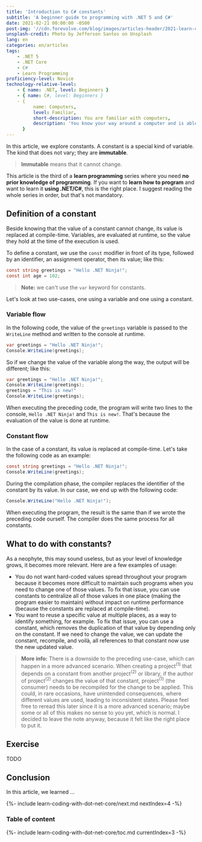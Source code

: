 ```yaml
---
title: 'Introduction to C# constants'
subtitle: 'A beginner guide to programming with .NET 5 and C#'
date: 2021-02-21 00:00:00 -0500
post-img: '//cdn.forevolve.com/blog/images/articles-header/2021-learn-coding-with-dot-net-core.png'
unsplash-credit: Photo by Jefferson Santos on Unsplash
lang: en
categories: en/articles
tags:
    - .NET 5
    - .NET Core
    - C#
    - Learn Programming
proficiency-level: Novice
technology-relative-level:
    - { name: .NET, level: Beginners }
    - { name: C#, level: Beginners }
    - {
          name: Computers,
          level: Familiar,
          short-description: You are familiar with computers,
          description: 'You know your way around a computer and is able to install a software, configure your OS, open a terminal, and perform other similar simple tasks.',
      }
---
```


In this article, we explore constants.
A constant is a special kind of variable.
The kind that does not vary; they are **immutable**.

> **Immutable** means that it cannot change.

This article is the third of a **learn programming** series where you need **no prior knowledge of programming**.
If you want to **learn how to program** and want to learn it **using .NET/C#**, this is the right place.
I suggest reading the whole series in order, but that's not mandatory.<!--more-->

## Definition of a constant

Beside knowing that the value of a constant cannot change, its value is replaced at compile-time.
Variables, are evaluated at runtime, so the value they hold at the time of the execution is used.

To define a constant, we use the `const` modifier in front of its type, followed by an identifier, an assignment operator, then its value; like this:

```csharp
const string greetings = "Hello .NET Ninja!";
const int age = 102;
```

> **Note:** we can't use the `var` keyword for constants.

Let's look at two use-cases, one using a variable and one using a constant.

### Variable flow

In the following code, the value of the `greetings` variable is passed to the `WriteLine` method and written to the console at runtime.

```csharp
var greetings = "Hello .NET Ninja!";
Console.WriteLine(greetings);
```

So if we change the value of the variable along the way, the output will be different; like this:

```csharp
var greetings = "Hello .NET Ninja!";
Console.WriteLine(greetings);
greetings = "This is new!"
Console.WriteLine(greetings);
```

When executing the preceding code, the program will write two lines to the console, `Hello .NET Ninja!` and `This is new!`.
That's because the evaluation of the value is done at runtime.

### Constant flow

In the case of a constant, its value is replaced at compile-time.
Let's take the following code as an example:

```csharp
const string greetings = "Hello .NET Ninja!";
Console.WriteLine(greetings);
```

During the compilation phase, the compiler replaces the identifier of the constant by its value.
In our case, we end up with the following code:

```csharp
Console.WriteLine("Hello .NET Ninja!");
```

When executing the program, the result is the same than if we wrote the preceding code ourself.
The compiler does the same process for all constants.

## What to do with constants?

As a neophyte, this may sound useless, but as your level of knowledge grows, it becomes more relevant.
Here are a few examples of usage:

-   You do not want hard-coded values spread throughout your program because it becomes more difficult to maintain such programs when you need to change one of those values.
    To fix that issue, you can use constants to centralize all of those values in one place (making the program easier to maintain) without impact on runtime performance (because the constants are replaced at compile-time).
-   You want to reuse a specific value at multiple places, as a way to identify something, for example.
    To fix that issue, you can use a constant, which removes the duplication of that value by depending only on the constant.
    If we need to change the value, we can update the constant, recompile, and voilà, all references to that constant now use the new updated value.

> **More info:** There is a downside to the preceding use-case, which can happen in a more advanced scenario.
> When creating a project<sup>(1)</sup> that depends on a constant from another project<sup>(2)</sup> or library, if the author of project<sup>(2)</sup> changes the value of that constant, project<sup>(1)</sup> (the consumer) needs to be recompiled for the change to be applied.
> This could, in rare occasions, have unintended consequences, where different values are used, leading to inconsistent states.
> Please feel free to reread this later since it is a more advanced scenario; maybe some or all of this makes no sense to you yet, which is normal.
> I decided to leave the note anyway, because it felt like the right place to put it.

## Exercise

TODO

## Conclusion

In this article, we learned ...

{%- include learn-coding-with-dot-net-core/next.md nextIndex=4 -%}

### Table of content

{%- include learn-coding-with-dot-net-core/toc.md currentIndex=3 -%}
